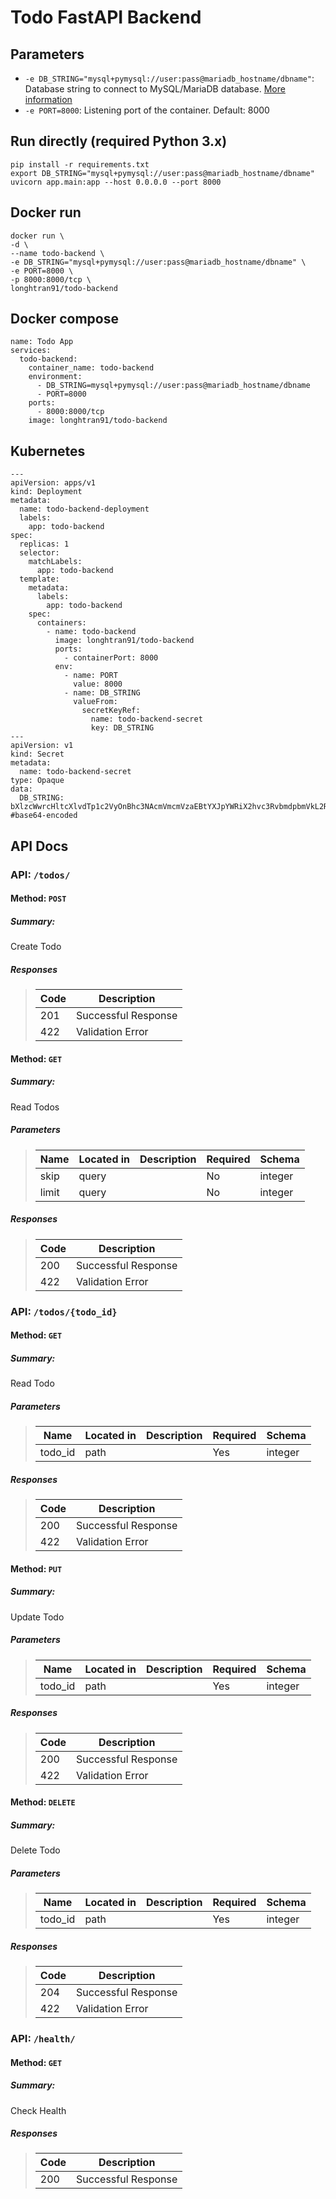 # Todo FastAPI Backend


## Parameters
- `-e DB_STRING="mysql+pymysql://user:pass@mariadb_hostname/dbname"`: Database string to connect to MySQL/MariaDB database. [More information](https://docs.sqlalchemy.org/en/20/dialects/mysql.html)
- `-e PORT=8000`: Listening port of the container. Default: 8000

## Run directly (required Python 3.x)
```
pip install -r requirements.txt
export DB_STRING="mysql+pymysql://user:pass@mariadb_hostname/dbname"
uvicorn app.main:app --host 0.0.0.0 --port 8000
```

## Docker run

```
docker run \
-d \
--name todo-backend \
-e DB_STRING="mysql+pymysql://user:pass@mariadb_hostname/dbname" \
-e PORT=8000 \
-p 8000:8000/tcp \
longhtran91/todo-backend
```
## Docker compose
```
name: Todo App
services:
  todo-backend:
    container_name: todo-backend
    environment:
      - DB_STRING=mysql+pymysql://user:pass@mariadb_hostname/dbname
      - PORT=8000
    ports:
      - 8000:8000/tcp
    image: longhtran91/todo-backend
```
## Kubernetes
```
---
apiVersion: apps/v1
kind: Deployment
metadata:
  name: todo-backend-deployment
  labels:
    app: todo-backend
spec:
  replicas: 1
  selector:
    matchLabels:
      app: todo-backend
  template:
    metadata:
      labels:
        app: todo-backend
    spec:
      containers:
        - name: todo-backend
          image: longhtran91/todo-backend
          ports:
            - containerPort: 8000
          env:
            - name: PORT
              value: 8000
            - name: DB_STRING
              valueFrom:
                secretKeyRef:
                  name: todo-backend-secret
                  key: DB_STRING
---
apiVersion: v1
kind: Secret
metadata:
  name: todo-backend-secret
type: Opaque
data:
  DB_STRING: bXlzcWwrcHltcXlvdTp1c2VyOnBhc3NAcmVmcmVzaEBtYXJpYWRiX2hvc3RvbmdpbmVkL2Ri #base64-encoded
```
## API Docs
### API: `/todos/`
#### Method: `POST`
##### Summary:
Create Todo

##### Responses
> | Code | Description |
> | ---- | ----------- |
> | 201 | Successful Response |
> | 422 | Validation Error |

#### Method: `GET`
##### Summary:

Read Todos

##### Parameters

> | Name | Located in | Description | Required | Schema |
> | ---- | ---------- | ----------- | -------- | ---- |
> | skip | query |  | No | integer |
> | limit | query |  | No | integer |

##### Responses

> | Code | Description |
> | ---- | ----------- |
> | 200 | Successful Response |
> | 422 | Validation Error |

### API: `/todos/{todo_id}`

#### Method: `GET`
##### Summary:

Read Todo

##### Parameters

> | Name | Located in | Description | Required | Schema |
> | ---- | ---------- | ----------- | -------- | ---- |
> | todo_id | path |  | Yes | integer |

##### Responses

> | Code | Description |
> | ---- | ----------- |
> | 200 | Successful Response |
> | 422 | Validation Error |

#### Method: `PUT`
##### Summary:

Update Todo

##### Parameters

> | Name | Located in | Description | Required | Schema |
> | ---- | ---------- | ----------- | -------- | ---- |
> | todo_id | path |  | Yes | integer |

##### Responses

> | Code | Description |
> | ---- | ----------- |
> | 200 | Successful Response |
> | 422 | Validation Error |

#### Method: `DELETE`
##### Summary:

Delete Todo

##### Parameters

> | Name | Located in | Description | Required | Schema |
> | ---- | ---------- | ----------- | -------- | ---- |
> | todo_id | path |  | Yes | integer |

##### Responses

> | Code | Description |
> | ---- | ----------- |
> | 204 | Successful Response |
> | 422 | Validation Error |

### API: `/health/`

#### Method: `GET`
##### Summary:

Check Health

##### Responses

> | Code | Description |
> | ---- | ----------- |
> | 200 | Successful Response |
